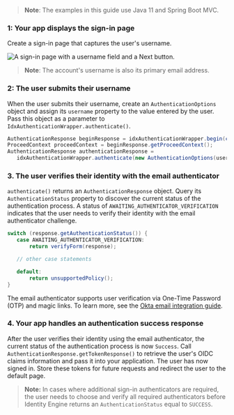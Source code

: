 > **Note**: The examples in this guide use Java 11 and Spring Boot MVC.

### 1: Your app displays the sign-in page

Create a sign-in page that captures the user's username.

<div class="half border">

![A sign-in page with a username field and a Next button.](/img/pwd-optional/pwd-optional-sign-in-page.png)

<!--
Source image: https://www.figma.com/file/YH5Zhzp66kGCglrXQUag2E/%F0%9F%93%8A-Updated-Diagrams-for-Dev-Docs?node-id=1978%3A1743 pwd-optional-sign-in-page
 -->

</div>

> **Note**: The account's username is also its primary email address.

### 2: The user submits their username

When the user submits their username, create an `AuthenticationOptions` object and assign its `username` property to the value entered by the user. Pass this object as a parameter to `IdxAuthenticationWrapper.authenticate()`.

```java
AuthenticationResponse beginResponse = idxAuthenticationWrapper.begin(constructRequestContext());
ProceedContext proceedContext = beginResponse.getProceedContext();
AuthenticationResponse authenticationResponse =
   idxAuthenticationWrapper.authenticate(new AuthenticationOptions(username), proceedContext);
```

### 3. The user verifies their identity with the email authenticator

`authenticate()` returns an `AuthenticationResponse` object. Query its `AuthenticationStatus` property to discover the current status of the authentication process. A status of `AWAITING_AUTHENTICATOR_VERIFICATION` indicates that the user needs to verify their identity with the email authenticator challenge.

```java
switch (response.getAuthenticationStatus()) {
   case AWAITING_AUTHENTICATOR_VERIFICATION:
       return verifyForm(response);

   // other case statements

   default:
       return unsupportedPolicy();
}
```

The email authenticator supports user verification via One-Time Password (OTP) and magic links. To learn more, see the [Okta email integration guide](/docs/guides/authenticators-okta-email/java/main/#integrate-email-challenge-with-magic-links).

### 4. Your app handles an authentication success response

After the user verifies their identity using the email authenticator, the current status of the authentication process is now `Success`. Call `AuthenticationResponse.getTokenResponse()` to retrieve the user's OIDC claims information and pass it into your application. The user has now signed in. Store these tokens for future requests and redirect the user to the default page.

> **Note:** In cases where additional sign-in authenticators are required, the user needs to choose and verify all required authenticators before Identity Engine returns an `AuthenticationStatus` equal to `SUCCESS`.
